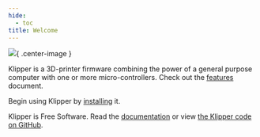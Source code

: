 ```yaml
---
hide:
  - toc
title: Welcome
---
```


![](img/klipper-logo.png){ .center-image }

Klipper is a 3D-printer firmware combining the power of a general
purpose computer with one or more micro-controllers.
Check out the [features](Features.md) document.

Begin using Klipper by [installing](Installation.md) it.

Klipper is Free Software. Read the [documentation](Overview.md) or
view [the Klipper code on GitHub](https://github.com/Klipper3d/klipper).
